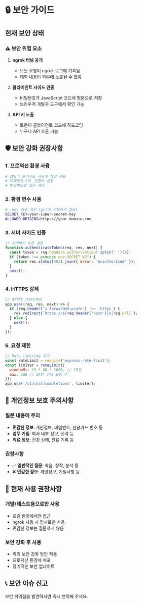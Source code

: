 # 🔒 보안 가이드

## 현재 보안 상태

### ⚠️ 보안 위험 요소

1. **ngrok 터널 공개**
   - 모든 요청이 ngrok 로그에 기록됨
   - 대화 내용이 외부에 노출될 수 있음

2. **클라이언트 사이드 인증**
   - 비밀번호가 JavaScript 코드에 평문으로 저장
   - 브라우저 개발자 도구에서 확인 가능

3. **API 키 노출**
   - 토큰이 클라이언트 코드에 하드코딩
   - 누구나 API 호출 가능

## 🛡️ 보안 강화 권장사항

### 1. 프로덕션 환경 사용
```bash
# VPS나 클라우드 서버에 직접 배포
# 도메인과 SSL 인증서 설정
# 방화벽으로 접근 제한
```

### 2. 환경 변수 사용
```bash
# .env 파일 생성 (git에 커밋하지 않음)
SECRET_KEY=your-super-secret-key
ALLOWED_ORIGINS=https://your-domain.com
```

### 3. 서버 사이드 인증
```javascript
// 서버에서 토큰 검증
function authenticateToken(req, res, next) {
  const token = req.headers.authorization?.split(' ')[1];
  if (token !== process.env.SECRET_KEY) {
    return res.status(403).json({ error: 'Unauthorized' });
  }
  next();
}
```

### 4. HTTPS 강제
```javascript
// HTTPS 리다이렉트
app.use((req, res, next) => {
  if (req.header('x-forwarded-proto') !== 'https') {
    res.redirect(`https://${req.header('host')}${req.url}`);
  } else {
    next();
  }
});
```

### 5. 요청 제한
```javascript
// Rate limiting 추가
const rateLimit = require('express-rate-limit');
const limiter = rateLimit({
  windowMs: 15 * 60 * 1000, // 15분
  max: 100 // IP당 최대 요청 수
});
app.use('/v1/chat/completions', limiter);
```

## 🚨 개인정보 보호 주의사항

### 질문 내용에 주의
- **민감한 정보**: 개인정보, 비밀번호, 신용카드 번호 등
- **업무 기밀**: 회사 내부 정보, 전략 등
- **의료 정보**: 건강 상태, 진료 기록 등

### 권장사항
- ✅ **일반적인 질문**: 학습, 창작, 분석 등
- ❌ **민감한 정보**: 개인정보, 기밀사항 등

## 🔐 현재 사용 권장사항

### 개발/테스트용으로만 사용
- 로컬 환경에서만 접근
- ngrok 사용 시 임시로만 사용
- 민감한 정보는 질문하지 않음

### 보안 강화 후 사용
- 위의 보안 강화 방안 적용
- 프로덕션 환경에 배포
- 정기적인 보안 업데이트

## 📞 보안 이슈 신고

보안 취약점을 발견하시면 즉시 연락해 주세요. 